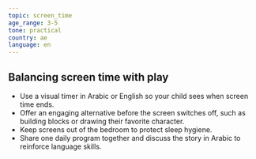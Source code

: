 ```yaml
---
topic: screen_time
age_range: 3-5
tone: practical
country: ae
language: en
---
```


## Balancing screen time with play

- Use a visual timer in Arabic or English so your child sees when screen time ends.
- Offer an engaging alternative before the screen switches off, such as building blocks or drawing their favorite character.
- Keep screens out of the bedroom to protect sleep hygiene.
- Share one daily program together and discuss the story in Arabic to reinforce language skills.
